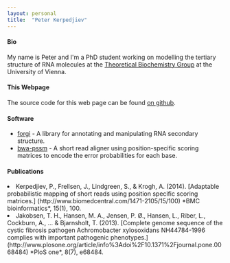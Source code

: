 ```yaml
---
layout: personal
title:  "Peter Kerpedjiev"
---
```


#### Bio ####

My name is Peter and I'm a PhD student working on modelling the tertiary structure of RNA molecules at the [Theoretical Biochemistry Group](http://www.tbi.univie.ac.at) at the University of Vienna. 

#### This Webpage ####

The source code for this web page can be found [on github](https://github.com/pkerpedjiev/emptypipes).

#### Software ####

* [forgi](http://www.tbi.univie.ac.at/~pkerp/forgi) - A library for annotating and manipulating RNA secondary structure.
* [bwa-pssm](http://bwa-pssm.binf.ku.dk/) - A short read aligner using position-specific scoring matrices to encode the error probabilities for each base.

#### Publications ####

<li>
Kerpedjiev, P., Frellsen, J., Lindgreen, S., & Krogh, A. (2014). [Adaptable
probabilistic mapping of short reads using position specific scoring matrices.]
(http://www.biomedcentral.com/1471-2105/15/100)
*BMC bioinformatics*, 15(1), 100.
</li>

<li>
Jakobsen, T. H., Hansen, M. A., Jensen, P. Ø., Hansen, L., Riber, L., Cockburn,
A., ... & Bjarnsholt, T. (2013). [Complete genome sequence of the cystic
fibrosis pathogen Achromobacter xylosoxidans NH44784-1996 complies with
important pathogenic phenotypes.](http://www.plosone.org/article/info%3Adoi%2F10.1371%2Fjournal.pone.0068484) *PloS one*, 8(7), e68484.
</li>
